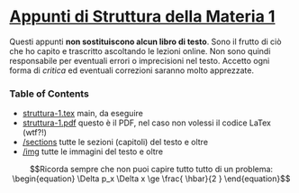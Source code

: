 
# [Appunti di Struttura della Materia 1](https://github.com/nand42/struttura-1.git)

Questi appunti **non sostituiscono alcun libro di testo**.
Sono il frutto di ciò che ho capito e trascritto ascoltando le lezioni online.
Non sono quindi responsabile per eventuali errori o imprecisioni nel testo.
Accetto ogni forma di *critica* ed eventuali correzioni saranno molto apprezzate.


### Table of Contents

- [struttura-1.tex](https://github.com/nand42/struttura-1/blob/main/struttura1.tex) main, da eseguire 
- [struttura-1.pdf](https://github.com/nand42/struttura-1/blob/main/struttura1.pdf) questo è il PDF, nel caso non volessi il codice LaTex (wtf?!)
- [/sections](https://github.com/nand42/struttura-1/tree/main/sections) tutte le sezioni (capitoli) del testo e oltre
- [/img](https://github.com/nand42/struttura-1/tree/main/img) tutte le immagini del testo e oltre

```math
Ricorda sempre che non puoi capire tutto tutto di un problema:
\begin{equation}
\Delta p_x \Delta x \ge \frac{ \hbar}{2 }
\end{equation}
```
